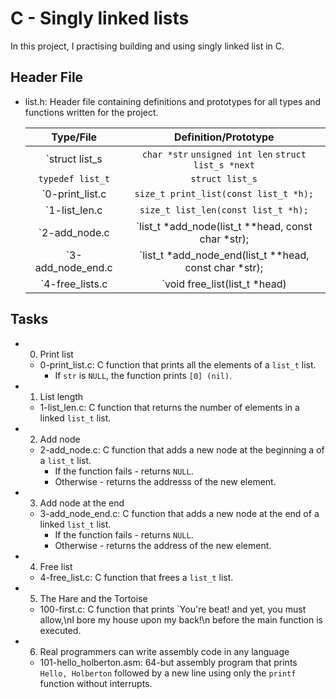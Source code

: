 # C - Singly linked lists
In this project, I practising building and using singly linked list in C.

## Header File
- list.h: Header file containing definitions and prototypes for all types and functions written for the project.

	| Type/File	|	Definition/Prototype	|
	|:---------------------:|:-----------------------------------------------------:|
	| `struct list_s	| `char *str` `unsigned int len` `struct list_s *next`	|
	| `typedef list_t`	| `struct list_s`				|
	| `0-print_list.c	| `size_t print_list(const list_t *h);`		|
	| `1-list_len.c		| `size_t list_len(const list_t *h);`		|
	| `2-add_node.c		| `list_t *add_node(list_t **head, const char *str);	|
	| `3-add_node_end.c	| `list_t *add_node_end(list_t **head, const char *str);	|
	| `4-free_lists.c	| `void free_list(list_t *head)	|

## Tasks
- 0. Print list

	* 0-print_list.c: C function that prints all the elements of a `list_t` list.
		- If `str` is `NULL`, the function prints `[0] (nil)`.

- 1. List length

	* 1-list_len.c: C function that returns the number of elements in a linked `list_t` list.

- 2. Add node

	* 2-add_node.c: C function that adds a new node at the beginning a of a `list_t` list.
		- If the function fails - returns `NULL`.
		- Otherwise - returns the addresss of the new element.

- 3. Add node at the end

	* 3-add_node_end.c: C function that adds a new node at the end of a linked `list_t` list.
		- If the function fails - returns `NULL`.
		- Otherwise - returns the address of the new element.

- 4. Free list

	* 4-free_list.c: C function that frees a `list_t` list.

- 5. The Hare and the Tortoise

	* 100-first.c: C function that prints `You're beat! and yet, you must allow,\nI bore my house upon my back!\n before the main function is executed.

- 6. Real programmers can write assembly code in any language

	* 101-hello_holberton.asm: 64-but assembly program that prints `Hello, Holberton` followed by a new line using only the `printf` function without interrupts.

